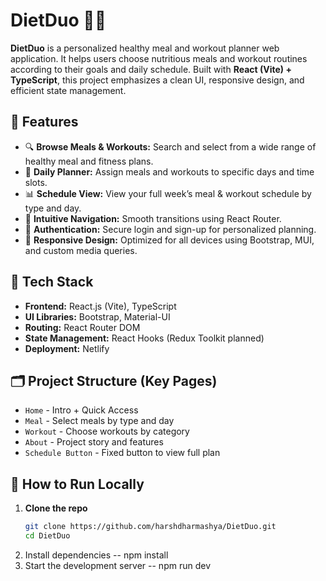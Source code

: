 # DietDuo 🥗💪

**DietDuo** is a personalized healthy meal and workout planner web application. It helps users choose nutritious meals and workout routines according to their goals and daily schedule. Built with **React (Vite) + TypeScript**, this project emphasizes a clean UI, responsive design, and efficient state management.

## 🌟 Features

- 🔍 **Browse Meals & Workouts:** Search and select from a wide range of healthy meal and fitness plans.
- 📅 **Daily Planner:** Assign meals and workouts to specific days and time slots.
- 📊 **Schedule View:** View your full week’s meal & workout schedule by type and day.
- 🧭 **Intuitive Navigation:** Smooth transitions using React Router.
- 🔐 **Authentication:** Secure login and sign-up for personalized planning.
- 📱 **Responsive Design:** Optimized for all devices using Bootstrap, MUI, and custom media queries.

## 🧱 Tech Stack

- **Frontend:** React.js (Vite), TypeScript
- **UI Libraries:** Bootstrap, Material-UI
- **Routing:** React Router DOM
- **State Management:** React Hooks (Redux Toolkit planned)
- **Deployment:** Netlify

## 🗂️ Project Structure (Key Pages)

- `Home` - Intro + Quick Access
- `Meal` - Select meals by type and day
- `Workout` - Choose workouts by category
- `About` - Project story and features
- `Schedule Button` - Fixed button to view full plan

## 🚀 How to Run Locally

1. **Clone the repo**
   ```bash
   git clone https://github.com/harshdharmashya/DietDuo.git
   cd DietDuo
2. Install dependencies
   -- npm install
3. Start the development server
   -- npm run dev
